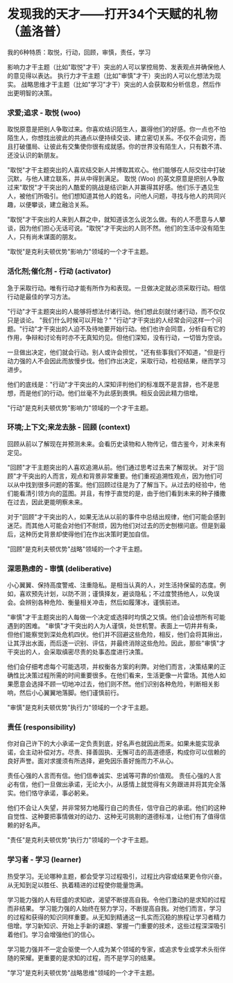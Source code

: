 # 发现我的天才——打开34个天赋的礼物（盖洛普）

我的6种特质：取悦，行动，回顾，审慎，责任，学习

影响力才干主题（比如"取悦"才干）突出的人可以掌控局势、发表观点并确保他人的意见得以表达。
执行力才干主题（比如"审慎"才干）突出的人可以化想法为现实。
战略思维才干主题（比如"学习"才干）突出的人会获取和分析信息，然后作出更明智的决策。

### 求爱;追求 - 取悦 (woo)
取悦原意是把别人争取过来。你喜欢结识陌生人，赢得他们的好感。你一点也不怕陌生人，你想找出彼此的共通点以便持续交谈、建立密切关系。不仅不会词穷，而且打破僵局、让彼此有交集使你很有成就感。你的世界没有陌生人，只有数不清、还没认识的新朋友。

"取悦"才干主题突出的人喜欢结交新人并博取其欢心。他们能够在人际交往中打破沉默，与他人建立联系，并从中得到满足。
取悦 (Woo) 的英文原意是把别人争取过来"取悦"才干突出的人酷爱的挑战是结识新人并赢得其好感。他们乐于遇见生人，被他们所吸引。他们想知道其他人的姓名，问他人问题，寻找与他人的共同兴趣，以便攀谈，建立融洽关系。

"取悦"才干突出的人来到人群之中，就知道该怎么说怎么做。有的人不愿意与人攀谈，因为他们担心无话可说。"取悦"才干突出的人则不然。他们的生活中没有陌生人，只有尚未谋面的朋友。

"取悦"是克利夫顿优势"影响力"领域的一个才干主题。

### 活化剂;催化剂 - 行动 (activator)
急于采取行动。唯有行动才能有所作为和表现。一旦做决定就必须采取行动。相信行动是最佳的学习方法。

"行动"才干主题突出的人能够将想法付诸行动。他们想此刻就付诸行动，而不仅仅只是谈论。
"我们什么时候可以开始？" "行动"才干突出的人经常会问这样一个问题。"行动"才干突出的人迫不及待地要开始行动。他们也许会同意，分析自有它的作用，争辩和讨论有时亦不无真知灼见。但他们深知，没有行动，一切皆为空谈。

一旦做出决定，他们就会行动。别人或许会担忧，"还有些事我们不知道，"但是行动力强的人不会因此而放慢步伐。他们作出决定，采取行动，检视结果，继而学习进步。

他们的底线是："行动"才干突出的人深知评判他们的标准既不是言辞，也不是思想，而是他们的行动。他们丝毫不为此感到畏惧。相反会因此精力倍增。

"行动"是克利夫顿优势"影响力"领域的一个才干主题。
### 环境;上下文;来龙去脉 - 回顾 (context)
回顾从前以了解现在并预测未来。会看历史读物和人物传记，借古鉴今，对未来有定见。

"回顾"才干主题突出的人喜欢追溯从前。他们通过思考过去来了解现状。
对于"回顾"才干突出的人而言，观点和背景非常重要。他们重视追溯性观点，因为他们可以从中找到很多问题的答案。他们回顾过往是为了了解当下。从过去的经验中，他们能看清引领方向的蓝图。并且，有悖于直觉的是，由于他们看到未来的种子播撒在过去，因此更能明察未来。

对于"回顾"才干突出的人，如果无法从以前的事件中总结出规律，他们可能会感到迷茫。而其他人可能会对他们不耐烦，因为他们对过去的历史刨根问底。但是到最后，这种历史背景却使得他们在作出决策时更加自信。

"回顾"是克利夫顿优势"战略"领域的一个才干主题。
### 深思熟虑的 - 审慎 (deliberative)
小心翼翼、保持高度警戒、注重隐私。是相当认真的人，对生活持保留的态度。例如，喜欢预先计划，以防不测；谨慎择友，避谈隐私；不过度赞扬他人，以免误会。会辨别各种危险、衡量相关冲击，然后如履薄冰，谨慎前进。

"审慎"才干主题突出的人每做一个决定或选择时均慎之又慎。他们会设想所有可能遇到的困难。
"审慎"才干突出的人为人谨慎，处世机警。表面上一切井井有条，但他们能察觉到深处危机四伏。他们并不回避这些危险，相反，他们会将其揪出，让其浮出水面，而后逐一识别、评估，并最终消除这些危险。因此，那些"审慎"才干突出的人，会采取缜密尽责的处事态度进行决策。

他们会仔细考虑每个可能选项，并权衡各方案的利弊。对他们而言，决策结果的正确性比决策过程所需的时间重要很多。在他们看来，生活更像一片雷场。其他人如果愿意会选择不顾一切地冲过去，他们则不然。他们识别各种危险，判断相关影响，然后小心翼翼地落脚。他们谨慎前行。

"审慎"是克利夫顿优势"执行力"领域的一个才干主题。
### 责任 (responsibility)
你对自己许下的大小承诺一定负责到底，好名声也就因此而来。如果未能实现承诺，会主动补偿对方。尽责、择善固执、无懈可击的高道德感，构成你可以信赖的良好声誉。面对求援须有所选择，避免因乐善好施而力不从心。

责任心强的人言而有信。他们信奉诚实、忠诚等可靠的价值观。
责任心强的人言必有信，他们一旦做出承诺，无论大小，从感情上就觉得有义务跟进并将其完全落实。他们恪守承诺，事必躬亲。

他们不会让人失望，并非常努力地履行自己的责任，信守自己的承诺。他们的这种自觉性、这种要把事情做对的动力、这种无可挑剔的道德标准，让他们有了值得信赖的好名声。

"责任"是克利夫顿优势"执行力"领域的一个才干主题。
### 学习者 - 学习 (learner)
热受学习。无论哪种主题，都会受学习过程吸引，过程比内容或结果更令你兴奋。从无知到足以胜任、执着精进的过程使你能量饱满。

学习能力强的人有旺盛的求知欲，渴望不断提高自我。令他们激动的是求知的过程而非结果。
学习能力强的人始终在努力学习，不断提高自我。对他们而言，学习的过程和获得的知识同样重要。从无知到精通这一扎实而沉稳的旅程让学习者精力倍增。学习新知识、开始上手新的课题、掌握一门重要的技术，这些过程深深吸引着他们。学习会增强他们的信心。

学习能力强并不一定会驱使一个人成为某个领域的专家，或追求专业或学术头衔伴随的荣耀。更重要的是求知的过程，而不是学习的结果。

"学习"是克利夫顿优势"战略思维"领域的一个才干主题。
